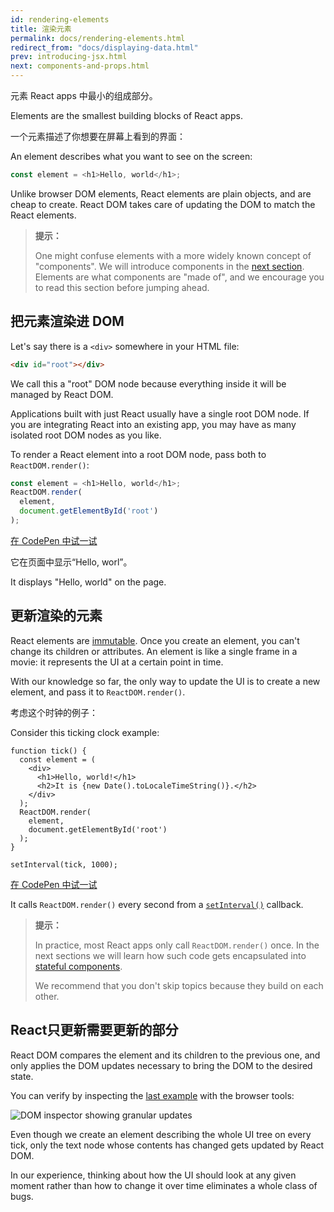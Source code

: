 ```yaml
---
id: rendering-elements
title: 渲染元素
permalink: docs/rendering-elements.html
redirect_from: "docs/displaying-data.html"
prev: introducing-jsx.html
next: components-and-props.html
---
```


元素 React apps 中最小的组成部分。

Elements are the smallest building blocks of React apps.

一个元素描述了你想要在屏幕上看到的界面：

An element describes what you want to see on the screen:

```js
const element = <h1>Hello, world</h1>;
```

Unlike browser DOM elements, React elements are plain objects, and are cheap to create. React DOM takes care of updating the DOM to match the React elements.

>**提示：**
>
>One might confuse elements with a more widely known concept of "components". We will introduce components in the [next section](/react/docs/components-and-props.html). Elements are what components are "made of", and we encourage you to read this section before jumping ahead.

## 把元素渲染进 DOM

Let's say there is a `<div>` somewhere in your HTML file:

```html
<div id="root"></div>
```

We call this a "root" DOM node because everything inside it will be managed by React DOM.

Applications built with just React usually have a single root DOM node. If you are integrating React into an existing app, you may have as many isolated root DOM nodes as you like.

To render a React element into a root DOM node, pass both to `ReactDOM.render()`:

```js
const element = <h1>Hello, world</h1>;
ReactDOM.render(
  element,
  document.getElementById('root')
);
```

[在 CodePen 中试一试](http://codepen.io/gaearon/pen/rrpgNB?editors=1010)

它在页面中显示“Hello, worl”。

It displays "Hello, world" on the page.

## 更新渲染的元素

React elements are [immutable](https://en.wikipedia.org/wiki/Immutable_object). Once you create an element, you can't change its children or attributes. An element is like a single frame in a movie: it represents the UI at a certain point in time.

With our knowledge so far, the only way to update the UI is to create a new element, and pass it to `ReactDOM.render()`.

考虑这个时钟的例子：

Consider this ticking clock example:

```js{8-11}
function tick() {
  const element = (
    <div>
      <h1>Hello, world!</h1>
      <h2>It is {new Date().toLocaleTimeString()}.</h2>
    </div>
  );
  ReactDOM.render(
    element,
    document.getElementById('root')
  );
}

setInterval(tick, 1000);
```

[在 CodePen 中试一试](http://codepen.io/gaearon/pen/gwoJZk?editors=0010)

It calls `ReactDOM.render()` every second from a [`setInterval()`](https://developer.mozilla.org/en-US/docs/Web/API/WindowTimers/setInterval) callback.

>**提示：**
>
>In practice, most React apps only call `ReactDOM.render()` once. In the next sections we will learn how such code gets encapsulated into [stateful components](/react/docs/state-and-lifecycle.html).
>
>We recommend that you don't skip topics because they build on each other.

## React只更新需要更新的部分

React DOM compares the element and its children to the previous one, and only applies the DOM updates necessary to bring the DOM to the desired state.

You can verify by inspecting the [last example](http://codepen.io/gaearon/pen/gwoJZk?editors=0010) with the browser tools:

![DOM inspector showing granular updates](/react/img/docs/granular-dom-updates.gif)

Even though we create an element describing the whole UI tree on every tick, only the text node whose contents has changed gets updated by React DOM.

In our experience, thinking about how the UI should look at any given moment rather than how to change it over time eliminates a whole class of bugs.
